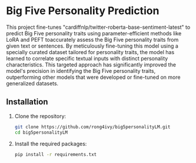 # Big Five Personality Prediction

This project fine-tunes "cardiffnlp/twitter-roberta-base-sentiment-latest" to predict Big Five personality traits using parameter-efficient methods like LoRA and PEFT toaccurately assess the Big Five personality traits from given text or sentences. By meticulously fine-tuning this model using a specially curated dataset tailored for personality traits, the model has learned to correlate specific textual inputs with distinct personality characteristics. This targeted approach has significantly improved the model's precision in identifying the Big Five personality traits, outperforming other models that were developed or fine-tuned on more generalized datasets.


## Installation

1. Clone the repository:

   ```bash
   git clone https://github.com/rong4ivy/big5personalityLM.git
   cd big5personalityLM
   ```

2. Install the required packages:
   ```bash
   pip install -r requirements.txt
   ```





